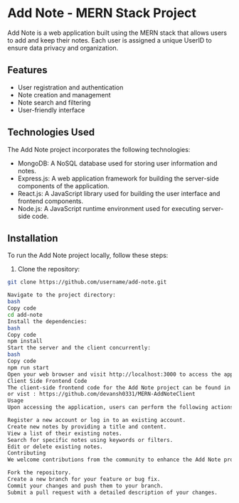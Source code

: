 # Add Note - MERN Stack Project

Add Note is a web application built using the MERN stack that allows users to add and keep their notes. Each user is assigned a unique UserID to ensure data privacy and organization.

## Features

- User registration and authentication
- Note creation and management
- Note search and filtering
- User-friendly interface

## Technologies Used

The Add Note project incorporates the following technologies:

- MongoDB: A NoSQL database used for storing user information and notes.
- Express.js: A web application framework for building the server-side components of the application.
- React.js: A JavaScript library used for building the user interface and frontend components.
- Node.js: A JavaScript runtime environment used for executing server-side code.

## Installation

To run the Add Note project locally, follow these steps:

1. Clone the repository:

```bash
git clone https://github.com/username/add-note.git

Navigate to the project directory:
bash
Copy code
cd add-note
Install the dependencies:
bash
Copy code
npm install
Start the server and the client concurrently:
bash
Copy code
npm run start
Open your web browser and visit http://localhost:3000 to access the application.
Client Side Frontend Code
The client-side frontend code for the Add Note project can be found in the client directory.
or vist : https://github.com/devansh0331/MERN-AddNoteClient
Usage
Upon accessing the application, users can perform the following actions:

Register a new account or log in to an existing account.
Create new notes by providing a title and content.
View a list of their existing notes.
Search for specific notes using keywords or filters.
Edit or delete existing notes.
Contributing
We welcome contributions from the community to enhance the Add Note project. To contribute, please follow these steps:

Fork the repository.
Create a new branch for your feature or bug fix.
Commit your changes and push them to your branch.
Submit a pull request with a detailed description of your changes.
